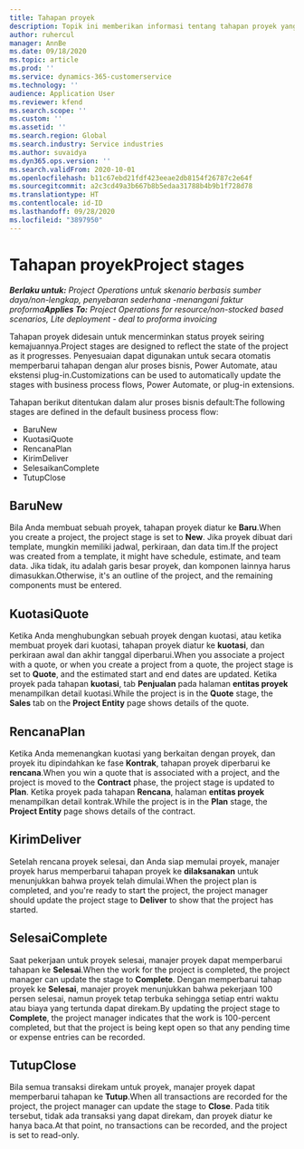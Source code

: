 ```yaml
---
title: Tahapan proyek
description: Topik ini memberikan informasi tentang tahapan proyek yang tersedia dalam Microsoft Dynamics Project Operations.
author: ruhercul
manager: AnnBe
ms.date: 09/18/2020
ms.topic: article
ms.prod: ''
ms.service: dynamics-365-customerservice
ms.technology: ''
audience: Application User
ms.reviewer: kfend
ms.search.scope: ''
ms.custom: ''
ms.assetid: ''
ms.search.region: Global
ms.search.industry: Service industries
ms.author: suvaidya
ms.dyn365.ops.version: ''
ms.search.validFrom: 2020-10-01
ms.openlocfilehash: b11c67ebd21fdf423eeae2db8154f26787c2e64f
ms.sourcegitcommit: a2c3cd49a3b667b8b5edaa31788b4b9b1f728d78
ms.translationtype: HT
ms.contentlocale: id-ID
ms.lasthandoff: 09/28/2020
ms.locfileid: "3897950"
---
```

# <a name="project-stages"></a><span data-ttu-id="17258-103">Tahapan proyek</span><span class="sxs-lookup"><span data-stu-id="17258-103">Project stages</span></span>

<span data-ttu-id="17258-104">_**Berlaku untuk:** Project Operations untuk skenario berbasis sumber daya/non-lengkap, penyebaran sederhana -menangani faktur proforma_</span><span class="sxs-lookup"><span data-stu-id="17258-104">_**Applies To:** Project Operations for resource/non-stocked based scenarios, Lite deployment - deal to proforma invoicing_</span></span>

<span data-ttu-id="17258-105">Tahapan proyek didesain untuk mencerminkan status proyek seiring kemajuannya.</span><span class="sxs-lookup"><span data-stu-id="17258-105">Project stages are designed to reflect the state of the project as it progresses.</span></span> <span data-ttu-id="17258-106">Penyesuaian dapat digunakan untuk secara otomatis memperbarui tahapan dengan alur proses bisnis, Power Automate, atau ekstensi plug-in.</span><span class="sxs-lookup"><span data-stu-id="17258-106">Customizations can be used to automatically update the stages with business process flows, Power Automate, or plug-in extensions.</span></span>

<span data-ttu-id="17258-107">Tahapan berikut ditentukan dalam alur proses bisnis default:</span><span class="sxs-lookup"><span data-stu-id="17258-107">The following stages are defined in the default business process flow:</span></span>

- <span data-ttu-id="17258-108">Baru</span><span class="sxs-lookup"><span data-stu-id="17258-108">New</span></span>
- <span data-ttu-id="17258-109">Kuotasi</span><span class="sxs-lookup"><span data-stu-id="17258-109">Quote</span></span>
- <span data-ttu-id="17258-110">Rencana</span><span class="sxs-lookup"><span data-stu-id="17258-110">Plan</span></span>
- <span data-ttu-id="17258-111">Kirim</span><span class="sxs-lookup"><span data-stu-id="17258-111">Deliver</span></span>
- <span data-ttu-id="17258-112">Selesaikan</span><span class="sxs-lookup"><span data-stu-id="17258-112">Complete</span></span>
- <span data-ttu-id="17258-113">Tutup</span><span class="sxs-lookup"><span data-stu-id="17258-113">Close</span></span> 

## <a name="new"></a><span data-ttu-id="17258-114">Baru</span><span class="sxs-lookup"><span data-stu-id="17258-114">New</span></span>

<span data-ttu-id="17258-115">Bila Anda membuat sebuah proyek, tahapan proyek diatur ke **Baru**.</span><span class="sxs-lookup"><span data-stu-id="17258-115">When you create a project, the project stage is set to **New**.</span></span> <span data-ttu-id="17258-116">Jika proyek dibuat dari template, mungkin memiliki jadwal, perkiraan, dan data tim.</span><span class="sxs-lookup"><span data-stu-id="17258-116">If the project was created from a template, it might have schedule, estimate, and team data.</span></span> <span data-ttu-id="17258-117">Jika tidak, itu adalah garis besar proyek, dan komponen lainnya harus dimasukkan.</span><span class="sxs-lookup"><span data-stu-id="17258-117">Otherwise, it's an outline of the project, and the remaining components must be entered.</span></span>

## <a name="quote"></a><span data-ttu-id="17258-118">Kuotasi</span><span class="sxs-lookup"><span data-stu-id="17258-118">Quote</span></span>

<span data-ttu-id="17258-119">Ketika Anda menghubungkan sebuah proyek dengan kuotasi, atau ketika membuat proyek dari kuotasi, tahapan proyek diatur ke **kuotasi**, dan perkiraan awal dan akhir tanggal diperbarui.</span><span class="sxs-lookup"><span data-stu-id="17258-119">When you associate a project with a quote, or when you create a project from a quote, the project stage is set to **Quote**, and the estimated start and end dates are updated.</span></span> <span data-ttu-id="17258-120">Ketika proyek pada tahapan **kuotasi**, tab **Penjualan** pada halaman **entitas proyek** menampilkan detail kuotasi.</span><span class="sxs-lookup"><span data-stu-id="17258-120">While the project is in the **Quote** stage, the **Sales** tab on the **Project Entity** page shows details of the quote.</span></span>

## <a name="plan"></a><span data-ttu-id="17258-121">Rencana</span><span class="sxs-lookup"><span data-stu-id="17258-121">Plan</span></span>

<span data-ttu-id="17258-122">Ketika Anda memenangkan kuotasi yang berkaitan dengan proyek, dan proyek itu dipindahkan ke fase **Kontrak**, tahapan proyek diperbarui ke **rencana**.</span><span class="sxs-lookup"><span data-stu-id="17258-122">When you win a quote that is associated with a project, and the project is moved to the **Contract** phase, the project stage is updated to **Plan**.</span></span> <span data-ttu-id="17258-123">Ketika proyek pada tahapan **Rencana**, halaman **entitas proyek** menampilkan detail kontrak.</span><span class="sxs-lookup"><span data-stu-id="17258-123">While the project is in the **Plan** stage, the **Project Entity** page shows details of the contract.</span></span>

## <a name="deliver"></a><span data-ttu-id="17258-124">Kirim</span><span class="sxs-lookup"><span data-stu-id="17258-124">Deliver</span></span>

<span data-ttu-id="17258-125">Setelah rencana proyek selesai, dan Anda siap memulai proyek, manajer proyek harus memperbarui tahapan proyek ke **dilaksanakan** untuk menunjukkan bahwa proyek telah dimulai.</span><span class="sxs-lookup"><span data-stu-id="17258-125">When the project plan is completed, and you're ready to start the project, the project manager should update the project stage to **Deliver** to show that the project has started.</span></span>

## <a name="complete"></a><span data-ttu-id="17258-126">Selesai</span><span class="sxs-lookup"><span data-stu-id="17258-126">Complete</span></span> 

<span data-ttu-id="17258-127">Saat pekerjaan untuk proyek selesai, manajer proyek dapat memperbarui tahapan ke **Selesai**.</span><span class="sxs-lookup"><span data-stu-id="17258-127">When the work for the project is completed, the project manager can update the stage to **Complete**.</span></span> <span data-ttu-id="17258-128">Dengan memperbarui tahap proyek ke **Selesai**, manajer proyek menunjukkan bahwa pekerjaan 100 persen selesai, namun proyek tetap terbuka sehingga setiap entri waktu atau biaya yang tertunda dapat direkam.</span><span class="sxs-lookup"><span data-stu-id="17258-128">By updating the project stage to **Complete**, the project manager indicates that the work is 100-percent completed, but that the project is being kept open so that any pending time or expense entries can be recorded.</span></span>

## <a name="close"></a><span data-ttu-id="17258-129">Tutup</span><span class="sxs-lookup"><span data-stu-id="17258-129">Close</span></span>

<span data-ttu-id="17258-130">Bila semua transaksi direkam untuk proyek, manajer proyek dapat memperbarui tahapan ke **Tutup**.</span><span class="sxs-lookup"><span data-stu-id="17258-130">When all transactions are recorded for the project, the project manager can update the stage to **Close**.</span></span> <span data-ttu-id="17258-131">Pada titik tersebut, tidak ada transaksi yang dapat direkam, dan proyek diatur ke hanya baca.</span><span class="sxs-lookup"><span data-stu-id="17258-131">At that point, no transactions can be recorded, and the project is set to read-only.</span></span>

